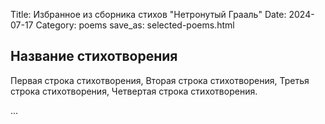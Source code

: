 Title: Избранное из сборника стихов "Нетронутый Грааль"
Date: 2024-07-17
Category: poems
save_as: selected-poems.html

## Название стихотворения

Первая строка стихотворения,
Вторая строка стихотворения,
Третья строка стихотворения,
Четвертая строка стихотворения.

...


